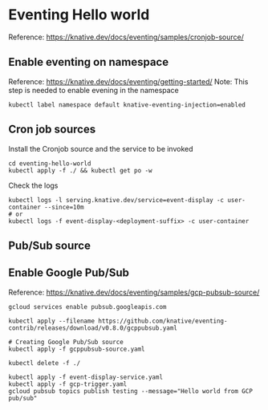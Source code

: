 # Eventing Hello world
Reference: https://knative.dev/docs/eventing/samples/cronjob-source/


## Enable eventing on namespace
Reference: https://knative.dev/docs/eventing/getting-started/
Note: This step is needed to enable evening in the namespace
```shell
kubectl label namespace default knative-eventing-injection=enabled
```

## Cron job sources
Install the Cronjob source and the service to be invoked
```shell
cd eventing-hello-world
kubectl apply -f ./ && kubectl get po -w
```

Check the logs
```shell
kubectl logs -l serving.knative.dev/service=event-display -c user-container --since=10m
# or
kubectl logs -f event-display-<deployment-suffix> -c user-container
```


## Pub/Sub source
## Enable Google Pub/Sub
Reference: https://knative.dev/docs/eventing/samples/gcp-pubsub-source/

```shell
gcloud services enable pubsub.googleapis.com

kubectl apply --filename https://github.com/knative/eventing-contrib/releases/download/v0.8.0/gcppubsub.yaml

# Creating Google Pub/Sub source
kubectl apply -f gcppubsub-source.yaml

kubectl delete -f ./

kubectl apply -f event-display-service.yaml
kubectl apply -f gcp-trigger.yaml
gcloud pubsub topics publish testing --message="Hello world from GCP pub/sub"
```
